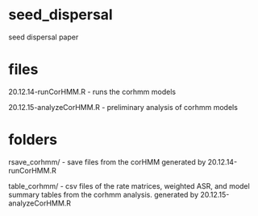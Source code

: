 # seed_dispersal
seed dispersal paper

# files 

20.12.14-runCorHMM.R - runs the corhmm models 

20.12.15-analyzeCorHMM.R - preliminary analysis of corhmm models 

# folders

rsave_corhmm/ - save files from the corHMM generated by 20.12.14-runCorHMM.R 

table_corhmm/ - csv files of the rate matrices, weighted ASR, and model summary tables from the corhmm analysis. generated by 20.12.15-analyzeCorHMM.R 